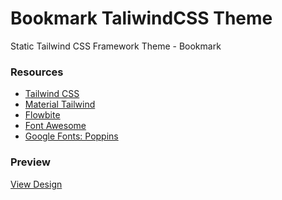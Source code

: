 # Bookmark TaliwindCSS Theme

Static Tailwind CSS Framework Theme - Bookmark

### Resources

- [Tailwind CSS](https://tailwindcss.com)
- [Material Tailwind](https://www.material-tailwind.com)
- [Flowbite](https://flowbite.com)
- [Font Awesome](https://cdnjs.com/libraries/font-awesome)
- [Google Fonts: Poppins](https://fonts.google.com/specimen/Poppins)

### Preview

[View Design](https://raw.githubusercontent.com/edantal/Theme-Bookmark--TailwindCSS/main/preview.jpg)

<!--

---

### Source

[Landing Page with Tailwind CSS](https://youtu.be/00gyCtIQp8E?si=wdZugdBq_YjGf7he)

-->
